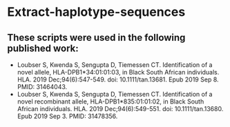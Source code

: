 # Extract-haplotype-sequences

## These scripts were used in the following published work:
- Loubser S, Kwenda S, Sengupta D, Tiemessen CT. Identification of a novel allele, HLA-DPB1*34:01:01:03, in Black South African individuals. HLA. 2019 Dec;94(6):547-549. doi: 10.1111/tan.13681. Epub 2019 Sep 8. PMID: 31464043.
- Loubser S, Kwenda S, Sengupta D, Tiemessen CT. Identification of a novel recombinant allele, HLA-DPB1*835:01:01:02, in Black South African individuals. HLA. 2019 Dec;94(6):549-551. doi: 10.1111/tan.13680. Epub 2019 Sep 3. PMID: 31478356.
